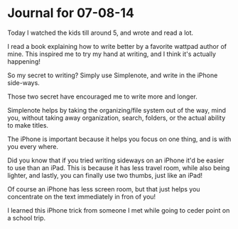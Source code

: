 # Journal for 07-08-14

Today I watched the kids till around 5, and wrote and read a lot.

I read a book explaining how to write better by a favorite wattpad author of mine. This inspired me to try my hand at writing, and I think it's actually happening!

So my secret to writing? Simply use Simplenote, and write in the iPhone side-ways.

Those two secret have encouraged me to write more and longer.

Simplenote helps by taking the organizing/file system out of the way, mind you, without taking away organization, search, folders, or the actual ability to make titles.

The iPhone is important because it helps you focus on one thing, and is with you every where. 

Did you know that if you tried writing sideways on an iPhone it'd be easier to use than an iPad. This is because it has less travel room, while also being lighter, and lastly, you can finally use two thumbs, just like an iPad!

Of course an iPhone has less screen room, but that just helps you concentrate on the text immediately in fron of you! 

I learned this iPhone trick from someone I met while going to ceder point on a school trip.